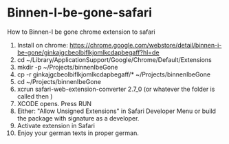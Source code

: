 # Binnen-I-be-gone-safari
How to Binnen-I be gone chrome extension to safari

1) Install on chrome: https://chrome.google.com/webstore/detail/binnen-i-be-gone/ginkajgcbeolbiflkjomlkcdapbegaff?hl=de
2) cd ~/Library/ApplicationSupport/Google/Chrome/Default/Extensions
3) mkdir -p ~/Projects/binnenIbeGone
4) cp -r ginkajgcbeolbiflkjomlkcdapbegaff/* ~/Projects/binnenIbeGone
5) cd ~/Projects/binnenIbeGone
6) xcrun safari-web-extension-converter 2.7_0 (or whatever the folder is called then )
7) XCODE opens. Press RUN
8) Either: "Allow Unsigned Extensions" in Safari Developer Menu or build the package with signature as a developer.
9) Activate extension in Safari
10) Enjoy your german texts in proper german.

